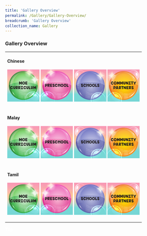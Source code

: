 ```yaml
---
title: 'Gallery Overview'
permalink: /Gallery/Gallery-Overview/
breadcrumb: 'Gallery Overview'
collection_name: Gallery
---
```

###  	Gallery Overview

<html>
<head>
<style>
 
.btn{
 padding:15px 5px; 
 margin-left: 40px;
 width: 130px;
 }
</style>
</head>
<body>
 <div style="margin-top:auto;margin-bottom:auto;text-align:left;">
  <table>
 <tr>
 <td><h4>Chinese</h4>
 
<div>
  <a href="/gallery/华文学习展示区-chinese-exhibitions-a/moe-curriculum/"><div style="display:inline-block;" class="btn"><img src="/images/moecurriculumbtn.png"></div></a>
  <a href="/gallery/华文学习展示区-chinese-exhibitions-b/preschool/"><div style="display:inline-block;" class="btn"><img src="/images/preSchoolbtn.png"></div></a>
  <a href="/gallery/华文学习展示区-chinese-exhibitions-c/schools/"><div style="display:inline-block;" class="btn"><img src="/images/schoolbtn.png"></div></a>
  <a href="/gallery/华文学习展示区-chinese-exhibitions-d/community-partners/"><div style="display:inline-block;" class="btn"><img src="/images/communitypartnerbtn.png"></div></a><br/><br/>
</div>
</td>
</tr>
<tr>
 <td><h4>Malay</h4>
<div>
   <a href="/gallery/pameran- bahasa- melayu-malay-language-exhibitions-a/moe-curriculum/"><div style="display:inline-block;" class="btn"><img src="/images/moecurriculumbtn.png"></div></a>
  <a href="/gallery/pameran-bahasa-melayu-malay-language-exhibitions-b/preschool/"><div style="display:inline-block;" class="btn"><img src="/images/preSchoolbtn.png"></div></a>
  <a href="/gallery/pameran- bahasa- melayu-malay-language-exhibitions-c/schools/"><div style="display:inline-block;" class="btn"><img src="/images/schoolbtn.png"></div></a>
  <a href="/gallery/pameran- bahasa- melayu-malay-language-exhibitions-d/community-partners/"><div style="display:inline-block;" class="btn"><img src="/images/communitypartnerbtn.png"></div></a><br/><br/>
</div>
</td>
</tr>
<tr>
 <td><h4>Tamil</h4>
<div>
  <a href="/gallery/தமிழ்மொழிக்-காட்சிக்கூடம்-tamil-exhibitions-a/moe-curriculum/"><div style="display:inline-block;" class="btn"><img src="/images/moecurriculumbtn.png"></div></a>
  <a href="/gallery/தமிழ்மொழிக் -காட்சிக்கூடம்-tamil-exhibitions-b/preschool/"><div style="display:inline-block;" class="btn"><img src="/images/preSchoolbtn.png"></div></a>
  <a href="/gallery/தமிழ்மொழிக் -காட்சிக்கூடம்-tamil-exhibitions-c/schools/"><div style="display:inline-block;" class="btn"><img src="/images/schoolbtn.png"></div></a>
  <a href="/gallery/தமிழ்மொழிக் -காட்சிக்கூடம்-tamil-exhibitions-d/community-partners/"><div style="display:inline-block;" class="btn"><img src="/images/communitypartnerbtn.png"></div></a><br/><br/>
</div>
</td>
</tr>
    
</table>
<div class="btntop"><a href="#top" style="text-decoration:none;"><span style="color:white"><b>Top</b></span></a></div>

 
